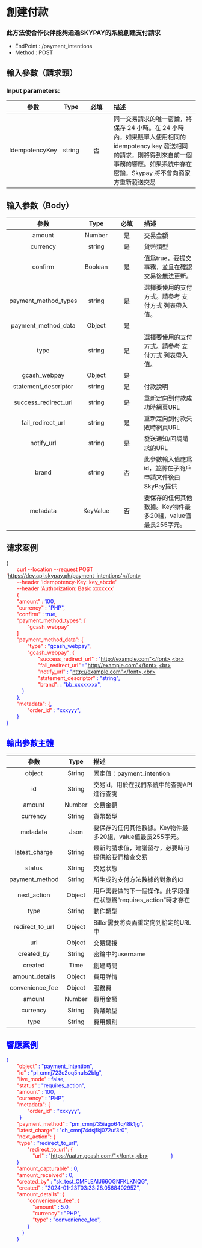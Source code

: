 # 創建付款

### 此方法使合作伙伴能夠通過SKYPAY的系統創建支付請求

 - EndPoint	: /payment_intentions
 - Method	: POST
  
## 輸入參數（請求頭）
### Input parameters:
|       參數          | Type       | <div style="width:60px">必填</div>  |  描述|
|:---------------------:|:-----------:|     :--------------:    |   :-----       | 
|IdempotencyKey |string|否|同一交易請求的唯一密鑰，將保存 24 小時。在 24 小時內，如果賬單人使用相同的idempotency key 發送相同的請求，則將得到來自前一個事務的響應。如果系統中存在密鑰，Skypay 將不會向商家方重新發送交易|

## 输入参数（Body）
|       參數                | Type         |   <div style="width:60px">必填</div>   |  描述|
|:---------------------:|:-----------:|     :--------------:   |   :-----       | 
|amount     |   Number  |  是  |交易金額|
|currency|string |是| 貨幣類型|
|confirm  |Boolean|是|值爲true，要提交事務，並且在確認交易後無法更新。|
|payment_method_types   | string |是 | 選擇要使用的支付方式。請參考 支付方式 列表帶入值。|
| payment_method_data|Object |是||
|type   | string |是 | 選擇要使用的支付方式。請參考 支付方式 列表帶入值。|
| gcash_webpay  | Object | 是| |
|statement_descriptor   | string |是 |付款說明|
|success_redirect_url   | string |是 |重新定向到付款成功時網頁URL|
|fail_redirect_url   | string |是 |重新定向到付款失敗時網頁URL|
|notify_url   | string |是 |發送通知/回調請求的URL|
|brand   | string |否 |此參數輸入值應爲id，並將在子商戶申請文件後由SkyPay提供|
|metadata   | KeyValue |否 |要保存的任何其他數據。Key物件最多20組，value值最長255字元。|
## 请求案例

{<br>
    <font color=red>&ensp;&ensp;&ensp;&ensp;curl --location --request POST 'https://dev.api.skypay.ph/payment_intentions'</font> <br>
    <font color=red>&ensp;&ensp;&ensp;&ensp;--header 'Idempotency-Key: key_abcde'</font> <br>
    <font color=red>&ensp;&ensp;&ensp;&ensp;--header 'Authorization: Basic xxxxxxx'</font> <br>
    &ensp;&ensp;&ensp;&ensp;{<br>
    <font color=red>&ensp;&ensp;&ensp;&ensp;"amount"</font> : <font color=blue>100</font>,<br>
    <font color=red>&ensp;&ensp;&ensp;&ensp;"currency"</font> : <font color=blue>"PHP"</font>,<br>
    <font color=red>&ensp;&ensp;&ensp;&ensp;"confirm"</font> : <font color=blue>true</font>,<br>
    <font color=red>&ensp;&ensp;&ensp;&ensp;"payment_method_types": [ </font> <br>
    <font color=red>&ensp;&ensp;&ensp;&ensp;&ensp;&ensp;&ensp;&ensp;"gcash_webpay"</font><br>
    &ensp;&ensp;&ensp;&ensp;]<br>
    <font color=red>&ensp;&ensp;&ensp;&ensp;"payment_method_data": {</font><br>
    <font color=red>&ensp;&ensp;&ensp;&ensp;&ensp;&ensp;&ensp;&ensp;"type"</font> : <font color=blue>"gcash_webpay"</font>,<br>
    <font color=red>&ensp;&ensp;&ensp;&ensp;&ensp;&ensp;&ensp;&ensp;"gcash_webpay": {</font><br>
    <font color=red>&ensp;&ensp;&ensp;&ensp;&ensp;&ensp;&ensp;&ensp;&ensp;&ensp;&ensp;&ensp;"success_redirect_url"</font> : <font color=blue>"http://example.com"</font>,<br>
    <font color=red>&ensp;&ensp;&ensp;&ensp;&ensp;&ensp;&ensp;&ensp;&ensp;&ensp;&ensp;&ensp;"fail_redirect_url"</font> : <font color=blue>"http://example.com"</font>,<br>
    <font color=red>&ensp;&ensp;&ensp;&ensp;&ensp;&ensp;&ensp;&ensp;&ensp;&ensp;&ensp;&ensp;"notify_url"</font> : <font color=blue>"http://example.com"</font>,<br>
    <font color=red>&ensp;&ensp;&ensp;&ensp;&ensp;&ensp;&ensp;&ensp;&ensp;&ensp;&ensp;&ensp;"statement_descriptor"</font> : <font color=blue>"string"</font>,<br>
    <font color=red>&ensp;&ensp;&ensp;&ensp;&ensp;&ensp;&ensp;&ensp;&ensp;&ensp;&ensp;&ensp;"brand": </font>: <font color=blue>"bb_xxxxxxxx"</font>,<br>
    &ensp;&ensp;&ensp;&ensp;&ensp;&ensp;}<br>
    &ensp;&ensp;&ensp;&ensp;},<br>
    <font color=red>&ensp;&ensp;&ensp;&ensp;"metadata": {</font>,<br>
    <font color=red>&ensp;&ensp;&ensp;&ensp;&ensp;&ensp;&ensp;&ensp;"order_id"</font> : <font color=blue>"xxxyyy"</font>,<br>
    &ensp;&ensp;&ensp;&ensp;}<br>
}


## 輸出參數主體
|       參數               | Type         |   描述 |
|:-------------------------:|:-----------:|     :------     |
|object     |   String  |固定值：payment_intention|
|id     |   String  |交易id，用於在我們系統中的查詢API進行查詢|
|amount     |   Number  |交易金額|
|currency   |   String  |貨幣類型|
|metadata   |   Json    |要保存的任何其他數據。Key物件最多20組，value值最長255字元。|
|latest_charge     |   String  |最新的請求值，建議留存，必要時可提供給我們檢查交易|
|status     |   String  |交易狀態|
|payment_method     |   String  |所生成的支付方法數據的對象的Id|
|next_action     |   Object   |用戶需要做的下一個操作。此字段僅在狀態爲“requires_action”時才存在|
|type     |   String  |動作類型|
|redirect_to_url     |   Object  |Biller需要將頁面重定向到給定的URL中|
|url     |   Object  |交易鏈接|
|created_by     |   String  |密鑰中的username|
|created     |   Time  |創建時間|
|amount_details     |   Object  |費用詳情|
|convenience_fee     |   Object  |服務費|
|amount     |   Number  |費用金額|
|currency     |   String  |貨幣類型|
|type     |   String  |費用類別|


## 響應案例
{<br>
    <font color=red>&ensp;&ensp;&ensp;&ensp;"object"</font> : <font color=blue>"payment_intention"</font>,<br>
    <font color=red>&ensp;&ensp;&ensp;&ensp;"id"</font> : <font color=blue>"pi_cmnj723c2oq5nufs2blg"</font>,<br>
    <font color=red>&ensp;&ensp;&ensp;&ensp;"live_mode"</font> : <font color=blue>false</font>,<br>
    <font color=red>&ensp;&ensp;&ensp;&ensp;"status"</font> : <font color=blue>"requires_action"</font>,<br>
    <font color=red>&ensp;&ensp;&ensp;&ensp;"amount"</font> : <font color=blue>100</font>,<br>
    <font color=red>&ensp;&ensp;&ensp;&ensp;"currency"</font> : <font color=blue>"PHP"</font>,<br>
    <font color=red>&ensp;&ensp;&ensp;&ensp;"metadata": {</font><br>
    <font color=red>&ensp;&ensp;&ensp;&ensp;&ensp;&ensp;&ensp;&ensp;"order_id"</font> : <font color=blue>"xxxyyy"</font>,<br>
    &ensp;&ensp;&ensp;&ensp;&ensp;}<br>
    <font color=red>&ensp;&ensp;&ensp;&ensp;"payment_method"</font> : <font color=blue>"pm_cmnj735iago64q48k1jg"</font>,<br>
    <font color=red>&ensp;&ensp;&ensp;&ensp;"latest_charge"</font> : <font color=blue>"ch_cmnj74dsjfkj072uf3r0"</font>,<br>
    <font color=red>&ensp;&ensp;&ensp;&ensp;"next_action": {</font><br>
    <font color=red>&ensp;&ensp;&ensp;&ensp;"type"</font> : <font color=blue>"redirect_to_url"</font>,<br>
    <font color=red>&ensp;&ensp;&ensp;&ensp;&ensp;&ensp;&ensp;&ensp;"redirect_to_url": {</font><br>
    <font color=red>&ensp;&ensp;&ensp;&ensp;&ensp;&ensp;&ensp;&ensp;&ensp;&ensp;"url"</font> : <font color=blue>"https://uat.m.gcash.com/"</font>,<br>
    &ensp;&ensp;&ensp;&ensp;&ensp;&ensp;&ensp;&ensp;}<br>
    &ensp;&ensp;&ensp;&ensp;}<br>
    <font color=red>&ensp;&ensp;&ensp;&ensp;"amount_capturable"</font> : <font color=blue>0</font>,<br>
    <font color=red>&ensp;&ensp;&ensp;&ensp;"amount_received"</font> : <font color=blue>0</font>,<br>
    <font color=red>&ensp;&ensp;&ensp;&ensp;"created_by"</font> : <font color=blue>"sk_test_CMFLEAIJ66OGNFKLKNQG"</font>,<br>
    <font color=red>&ensp;&ensp;&ensp;&ensp;"created"</font> : <font color=blue>"2024-01-23T03:33:28.056840295Z"</font>,<br>
    <font color=red>&ensp;&ensp;&ensp;&ensp;"amount_details": {</font><br>
    <font color=red>&ensp;&ensp;&ensp;&ensp;&ensp;&ensp;&ensp;&ensp;"convenience_fee": {</font><br>
    <font color=red>&ensp;&ensp;&ensp;&ensp;&ensp;&ensp;&ensp;&ensp;&ensp;&ensp;"amount"</font> : <font color=blue> 5.0</font>,<br>
    <font color=red>&ensp;&ensp;&ensp;&ensp;&ensp;&ensp;&ensp;&ensp;&ensp;&ensp;"currency"</font> : <font color=blue>"PHP"</font>,<br>
    <font color=red>&ensp;&ensp;&ensp;&ensp;&ensp;&ensp;&ensp;&ensp;&ensp;&ensp;"type"</font> : <font color=blue>"convenience_fee"</font>,<br>
    &ensp;&ensp;&ensp;&ensp;&ensp;&ensp;&ensp;&ensp;}<br>
    &ensp;&ensp;&ensp;&ensp;&ensp;&ensp;}<br>
    &ensp;&ensp;&ensp;&ensp;}<br>
